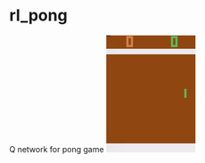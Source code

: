 # rl_pong
Q network for pong game 
![alt text](https://github.com/akomp22/rl_pong/blob/main/ezgif.com-gif-maker.gif)
